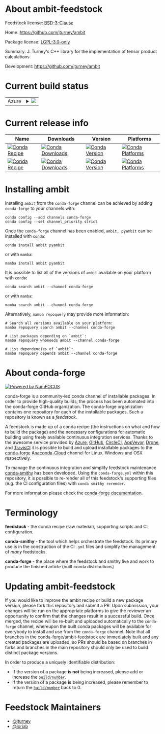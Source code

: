 About ambit-feedstock
=====================

Feedstock license: [BSD-3-Clause](https://github.com/conda-forge/ambit-feedstock/blob/main/LICENSE.txt)

Home: https://github.com/jturney/ambit

Package license: [LGPL-3.0-only](https://opensource.org/license/lgpl-3-0/)

Summary: J. Turney's C++ library for the implementation of tensor product calculations

Development: https://github.com/jturney/ambit

Current build status
====================


<table>
    
  <tr>
    <td>Azure</td>
    <td>
      <details>
        <summary>
          <a href="https://dev.azure.com/conda-forge/feedstock-builds/_build/latest?definitionId=19955&branchName=main">
            <img src="https://dev.azure.com/conda-forge/feedstock-builds/_apis/build/status/ambit-feedstock?branchName=main">
          </a>
        </summary>
        <table>
          <thead><tr><th>Variant</th><th>Status</th></tr></thead>
          <tbody><tr>
              <td>linux_64</td>
              <td>
                <a href="https://dev.azure.com/conda-forge/feedstock-builds/_build/latest?definitionId=19955&branchName=main">
                  <img src="https://dev.azure.com/conda-forge/feedstock-builds/_apis/build/status/ambit-feedstock?branchName=main&jobName=linux&configuration=linux%20linux_64_" alt="variant">
                </a>
              </td>
            </tr><tr>
              <td>osx_64</td>
              <td>
                <a href="https://dev.azure.com/conda-forge/feedstock-builds/_build/latest?definitionId=19955&branchName=main">
                  <img src="https://dev.azure.com/conda-forge/feedstock-builds/_apis/build/status/ambit-feedstock?branchName=main&jobName=osx&configuration=osx%20osx_64_" alt="variant">
                </a>
              </td>
            </tr><tr>
              <td>osx_arm64</td>
              <td>
                <a href="https://dev.azure.com/conda-forge/feedstock-builds/_build/latest?definitionId=19955&branchName=main">
                  <img src="https://dev.azure.com/conda-forge/feedstock-builds/_apis/build/status/ambit-feedstock?branchName=main&jobName=osx&configuration=osx%20osx_arm64_" alt="variant">
                </a>
              </td>
            </tr>
          </tbody>
        </table>
      </details>
    </td>
  </tr>
</table>

Current release info
====================

| Name | Downloads | Version | Platforms |
| --- | --- | --- | --- |
| [![Conda Recipe](https://img.shields.io/badge/recipe-ambit-green.svg)](https://anaconda.org/conda-forge/ambit) | [![Conda Downloads](https://img.shields.io/conda/dn/conda-forge/ambit.svg)](https://anaconda.org/conda-forge/ambit) | [![Conda Version](https://img.shields.io/conda/vn/conda-forge/ambit.svg)](https://anaconda.org/conda-forge/ambit) | [![Conda Platforms](https://img.shields.io/conda/pn/conda-forge/ambit.svg)](https://anaconda.org/conda-forge/ambit) |
| [![Conda Recipe](https://img.shields.io/badge/recipe-pyambit-green.svg)](https://anaconda.org/conda-forge/pyambit) | [![Conda Downloads](https://img.shields.io/conda/dn/conda-forge/pyambit.svg)](https://anaconda.org/conda-forge/pyambit) | [![Conda Version](https://img.shields.io/conda/vn/conda-forge/pyambit.svg)](https://anaconda.org/conda-forge/pyambit) | [![Conda Platforms](https://img.shields.io/conda/pn/conda-forge/pyambit.svg)](https://anaconda.org/conda-forge/pyambit) |

Installing ambit
================

Installing `ambit` from the `conda-forge` channel can be achieved by adding `conda-forge` to your channels with:

```
conda config --add channels conda-forge
conda config --set channel_priority strict
```

Once the `conda-forge` channel has been enabled, `ambit, pyambit` can be installed with `conda`:

```
conda install ambit pyambit
```

or with `mamba`:

```
mamba install ambit pyambit
```

It is possible to list all of the versions of `ambit` available on your platform with `conda`:

```
conda search ambit --channel conda-forge
```

or with `mamba`:

```
mamba search ambit --channel conda-forge
```

Alternatively, `mamba repoquery` may provide more information:

```
# Search all versions available on your platform:
mamba repoquery search ambit --channel conda-forge

# List packages depending on `ambit`:
mamba repoquery whoneeds ambit --channel conda-forge

# List dependencies of `ambit`:
mamba repoquery depends ambit --channel conda-forge
```


About conda-forge
=================

[![Powered by
NumFOCUS](https://img.shields.io/badge/powered%20by-NumFOCUS-orange.svg?style=flat&colorA=E1523D&colorB=007D8A)](https://numfocus.org)

conda-forge is a community-led conda channel of installable packages.
In order to provide high-quality builds, the process has been automated into the
conda-forge GitHub organization. The conda-forge organization contains one repository
for each of the installable packages. Such a repository is known as a *feedstock*.

A feedstock is made up of a conda recipe (the instructions on what and how to build
the package) and the necessary configurations for automatic building using freely
available continuous integration services. Thanks to the awesome service provided by
[Azure](https://azure.microsoft.com/en-us/services/devops/), [GitHub](https://github.com/),
[CircleCI](https://circleci.com/), [AppVeyor](https://www.appveyor.com/),
[Drone](https://cloud.drone.io/welcome), and [TravisCI](https://travis-ci.com/)
it is possible to build and upload installable packages to the
[conda-forge](https://anaconda.org/conda-forge) [Anaconda-Cloud](https://anaconda.org/)
channel for Linux, Windows and OSX respectively.

To manage the continuous integration and simplify feedstock maintenance
[conda-smithy](https://github.com/conda-forge/conda-smithy) has been developed.
Using the ``conda-forge.yml`` within this repository, it is possible to re-render all of
this feedstock's supporting files (e.g. the CI configuration files) with ``conda smithy rerender``.

For more information please check the [conda-forge documentation](https://conda-forge.org/docs/).

Terminology
===========

**feedstock** - the conda recipe (raw material), supporting scripts and CI configuration.

**conda-smithy** - the tool which helps orchestrate the feedstock.
                   Its primary use is in the construction of the CI ``.yml`` files
                   and simplify the management of *many* feedstocks.

**conda-forge** - the place where the feedstock and smithy live and work to
                  produce the finished article (built conda distributions)


Updating ambit-feedstock
========================

If you would like to improve the ambit recipe or build a new
package version, please fork this repository and submit a PR. Upon submission,
your changes will be run on the appropriate platforms to give the reviewer an
opportunity to confirm that the changes result in a successful build. Once
merged, the recipe will be re-built and uploaded automatically to the
`conda-forge` channel, whereupon the built conda packages will be available for
everybody to install and use from the `conda-forge` channel.
Note that all branches in the conda-forge/ambit-feedstock are
immediately built and any created packages are uploaded, so PRs should be based
on branches in forks and branches in the main repository should only be used to
build distinct package versions.

In order to produce a uniquely identifiable distribution:
 * If the version of a package **is not** being increased, please add or increase
   the [``build/number``](https://docs.conda.io/projects/conda-build/en/latest/resources/define-metadata.html#build-number-and-string).
 * If the version of a package **is** being increased, please remember to return
   the [``build/number``](https://docs.conda.io/projects/conda-build/en/latest/resources/define-metadata.html#build-number-and-string)
   back to 0.

Feedstock Maintainers
=====================

* [@jturney](https://github.com/jturney/)
* [@loriab](https://github.com/loriab/)

